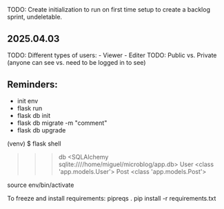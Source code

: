 ##
TODO: Create initialization to run on first time setup to create a backlog sprint, undeletable.

## 2025.04.03
TODO: Different types of users:
    - Viewer
    - Editer
TODO: Public vs. Private (anyone can see vs. need to be logged in to see)

## Reminders:
- init env
- flask run
- flask db init
- flask db migrate -m "comment"
- flask db upgrade

(venv) $ flask shell
>>> db
<SQLAlchemy sqlite:////home/miguel/microblog/app.db>
>>> User
<class 'app.models.User'>
>>> Post
<class 'app.models.Post'>


source env/bin/activate

To freeze and install requirements:
pipreqs . 
pip install -r requirements.txt
